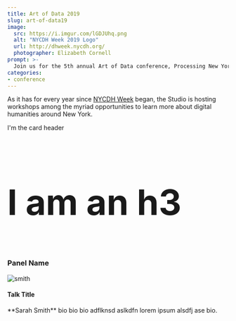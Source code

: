 ```yaml
---
title: Art of Data 2019
slug: art-of-data19
image:
  src: https://i.imgur.com/lGDJUhq.png
  alt: "NYCDH Week 2019 Logo"
  url: http://dhweek.nycdh.org/
  photographer: Elizabeth Cornell
prompt: >-
  Join us for the 5th annual Art of Data conference, Processing New York
categories:
- conference
---
```


As it has for every year since [NYCDH Week](http://dhweek.nycdh.org) began,
the Studio is hosting workshops among the myriad opportunities to learn more
about digital humanities around New York.

<div class="card">
<div class="card-header">
<p class="mb-0">I'm the card header</p>
</div>
<div class="card-body">
<h3 style="font-size: 5rem;">I am an h3</h3>
<div class="list-group list-group-flush">
<div class="list-group-item">
<h3>Panel Name</h3>
<div id="smith">
<img src="http://icons.iconarchive.com/icons/graphicloads/100-flat/256/home-icon.png" class="rounded float-left" alt="smith">
<h4>Talk Title</h4>
**Sarah Smith** bio bio bio adflknsd aslkdfn lorem ipsum alsdfj ase bio.
</div>
</div>
</div>
</div>
</div>
